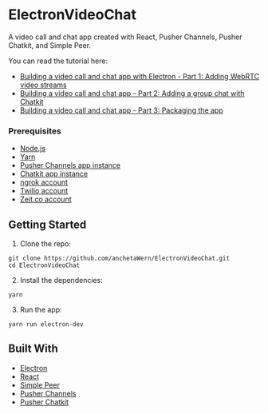 # ElectronVideoChat
A video call and chat app created with React, Pusher Channels, Pusher Chatkit, and Simple Peer.

You can read the tutorial here:

- [Building a video call and chat app with Electron - Part 1: Adding WebRTC video streams](https://pusher.com/tutorials/video-call-electron-part-1)
- [Building a video call and chat app - Part 2: Adding a group chat with Chatkit](https://pusher.com/tutorials/video-call-electron-part-2)
- [Building a video call and chat app - Part 3: Packaging the app](https://pusher.com/tutorials/video-call-electron-part-3)

### Prerequisites

- [Node.js](https://nodejs.org/en/)
- [Yarn](https://yarnpkg.com/en/)
- [Pusher Channels app instance](https://pusher.com/channels)
- [Chatkit app instance](https://pusher.com/chatkit)
- [ngrok account](https://ngrok.com/)
- [Twilio account](https://www.twilio.com/)
- [Zeit.co account](https://zeit.co)

## Getting Started

1. Clone the repo:

```
git clone https://github.com/anchetaWern/ElectronVideoChat.git
cd ElectronVideoChat
```

2. Install the dependencies:


```
yarn
```

3. Run the app:


```
yarn run electron-dev
```


## Built With

- [Electron](https://electronjs.org/)
- [React](https://reactjs.org/)
- [Simple Peer](https://github.com/feross/simple-peer)
- [Pusher Channels](https://pusher.com/channels)
- [Pusher Chatkit](https://pusher.com/chatkit)
